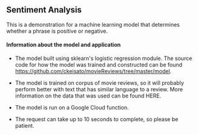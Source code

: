  ## Sentiment Analysis

This is a demonstration for a machine learning model that determines whether a phrase is positive or negative.

#### Information about the model and application

- The model built using sklearn's logistic regression module.  The source code for how the model was trained and constructed can be found https://github.com/ckeisato/movieReviews/tree/master/model.

- The model is trained on corpus of movie reviews, so it will probably perform better with text that has similar language to a review.  More information on the data that was used can be found HERE.

- The model is run on a Google Cloud function.

- The request can take up to 10 seconds to complete, so please be patient.
